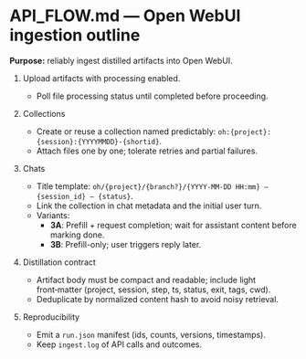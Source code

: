 # API_FLOW.md — Open WebUI ingestion outline

**Purpose:** reliably ingest distilled artifacts into Open WebUI.

1) Upload artifacts with processing enabled.
   - Poll file processing status until completed before proceeding.

2) Collections
   - Create or reuse a collection named predictably: `oh:{project}:{session}:{YYYYMMDD}-{shortid}`.
   - Attach files one by one; tolerate retries and partial failures.

3) Chats
   - Title template: `oh/{project}/{branch?}/{YYYY-MM-DD HH:mm} – {session_id} – {status}`.
   - Link the collection in chat metadata and the initial user turn.
   - Variants:
     - **3A**: Prefill + request completion; wait for assistant content before marking done.
     - **3B**: Prefill-only; user triggers reply later.

4) Distillation contract
   - Artifact body must be compact and readable; include light front‑matter (project, session, step, ts, status, exit, tags, cwd).
   - Deduplicate by normalized content hash to avoid noisy retrieval.

5) Reproducibility
   - Emit a `run.json` manifest (ids, counts, versions, timestamps).
   - Keep `ingest.log` of API calls and outcomes.

